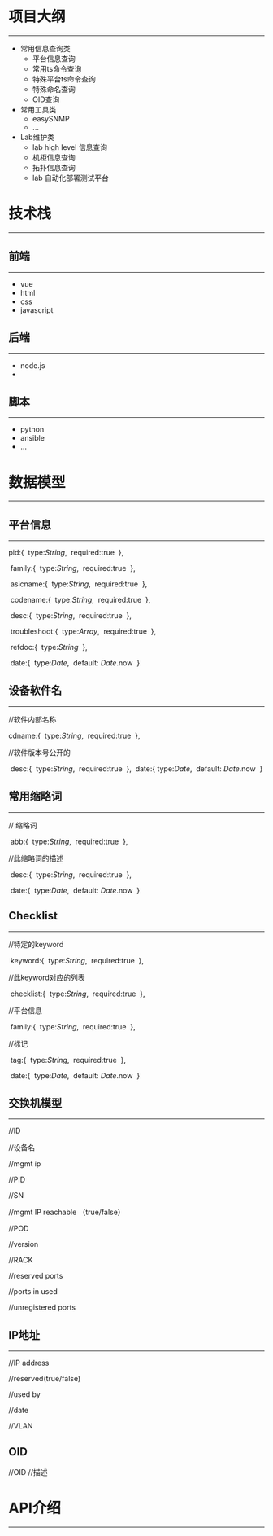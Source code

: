 # 项目大纲
---
* 常用信息查询类
  * 平台信息查询
  * 常用ts命令查询
  * 特殊平台ts命令查询
  * 特殊命名查询
  * OID查询
* 常用工具类
  * easySNMP
  * ...
* Lab维护类
  * lab high level 信息查询
  * 机柜信息查询
  * 拓扑信息查询
  * lab 自动化部署测试平台

# 技术栈
---
## 前端
---
* vue
* html
* css
* javascript
  
## 后端
---
* node.js
* 
## 脚本
---
* python
* ansible
* ...

# 数据模型
---
## 平台信息
---
   pid:{
​        type:*String*,
​        required:true
​    },

​    family:{
​        type:*String*,
​        required:true
​    },

​    asicname:{
​        type:*String*,
​        required:true
​    },

​    codename:{
​        type:*String*,
​        required:true
​    },

​    desc:{
​        type:*String*,
​        required:true
​    },

​    troubleshoot:{
​        type:*Array*,
​        required:true
​    },

​    refdoc:{
​        type:*String*
​    },

​    date:{
​        type:*Date*,
​        default: *Date*.now
​    }

## 设备软件名

---

//软件内部名称

cdname:{
​        type:*String*,
​        required:true
​    },

//软件版本号公开的

​    desc:{
​        type:*String*,
​        required:true
​    },
​    date:{
​        type:*Date*,
​        default: *Date*.now
​    }

## 常用缩略词

---

// 缩略词

​    abb:{
​        type:*String*,
​        required:true
​    },

//此缩略词的描述

​    desc:{
​        type:*String*,
​        required:true
​    },

​    date:{
​        type:*Date*,
​        default: *Date*.now
​    }

## Checklist
---


//特定的keyword

​    keyword:{
​        type:*String*,
​        required:true
​    },

//此keyword对应的列表

​    checklist:{
​        type:*String*,
​        required:true
​    },

//平台信息

​    family:{
​        type:*String*,
​        required:true
​    },

//标记

​    tag:{
​        type:*String*,
​        required:true
​    },

​    date:{
​        type:*Date*,
​        default: *Date*.now
​    }
## 交换机模型
---

//ID

//设备名

//mgmt ip

//PID

//SN

//mgmt IP reachable （true/false）

//POD

//version

//RACK

//reserved ports 

//ports in used

//unregistered ports 


## IP地址
---

//IP address

//reserved(true/false)

//used by

//date

//VLAN

## OID

//OID
//描述

# API介绍
---

